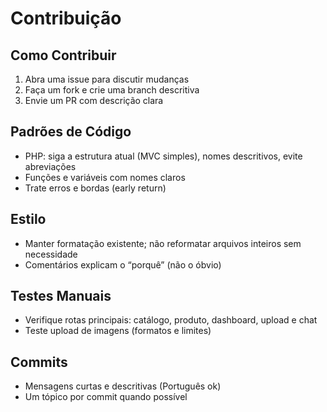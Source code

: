 # Contribuição

## Como Contribuir
1. Abra uma issue para discutir mudanças
2. Faça um fork e crie uma branch descritiva
3. Envie um PR com descrição clara

## Padrões de Código
- PHP: siga a estrutura atual (MVC simples), nomes descritivos, evite abreviações
- Funções e variáveis com nomes claros
- Trate erros e bordas (early return)

## Estilo
- Manter formatação existente; não reformatar arquivos inteiros sem necessidade
- Comentários explicam o “porquê” (não o óbvio)

## Testes Manuais
- Verifique rotas principais: catálogo, produto, dashboard, upload e chat
- Teste upload de imagens (formatos e limites)

## Commits
- Mensagens curtas e descritivas (Português ok)
- Um tópico por commit quando possível
